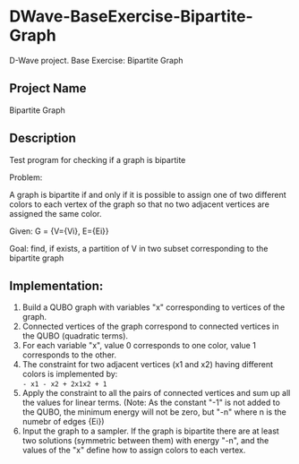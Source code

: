 # DWave-BaseExercise-Bipartite-Graph
D-Wave project. Base Exercise: Bipartite Graph
## Project Name
Bipartite Graph
## Description
Test program for checking if a graph is bipartite

Problem: 

A graph is bipartite if and only if it is possible to assign one of two different colors to each vertex of the graph so that no two adjacent vertices are assigned the same color.

Given: G = {V={Vi}, E={Ei}}

Goal: find, if exists, a partition of V in two subset corresponding to the bipartite graph

## Implementation:
1. Build a QUBO graph with variables "x" corresponding to vertices of the graph.
1. Connected vertices of the graph correspond to connected vertices in the QUBO (quadratic terms).
1. For each variable "x", value 0 corresponds to one color, value 1 corresponds to the other.
1. The constraint for two adjacent vertices (x1 and x2) having different colors is implemented by:  
 `- x1 - x2 + 2x1x2 + 1`
1. Apply the constraint to all the pairs of connected vertices and sum up all the values for linear terms. (Note: As the constant "-1" is not added to the QUBO, the minimum energy will not be zero, but "-n" where n is the numebr of edges {Ei})
1. Input the graph to a sampler. If the graph is bipartite there are at least two solutions (symmetric between them) with energy "-n", and the values of the "x" define how to assign colors to each vertex.